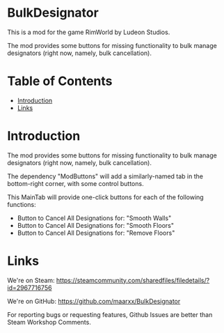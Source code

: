 # BulkDesignator

This is a mod for the game RimWorld by Ludeon Studios.

The mod provides some buttons for missing functionality to bulk manage designators (right now, namely, bulk cancellation).

# Table of Contents

* [Introduction](#introduction)
* [Links](#links)

# Introduction

The mod provides some buttons for missing functionality to bulk manage designators (right now, namely, bulk cancellation).

The dependency "ModButtons" will add a similarly-named tab in the bottom-right corner, with some control buttons.

This MainTab will provide one-click buttons for each of the following functions:

* Button to Cancel All Designations for: "Smooth Walls"
* Button to Cancel All Designations for: "Smooth Floors"
* Button to Cancel All Designations for: "Remove Floors"

# Links

We're on Steam: https://steamcommunity.com/sharedfiles/filedetails/?id=2967716756

We're on GitHub: https://github.com/maarxx/BulkDesignator

For reporting bugs or requesting features, Github Issues are better than Steam Workshop Comments.
